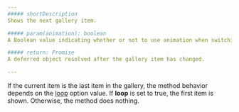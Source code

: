 ```yaml
---
##### shortDescription
Shows the next gallery item.

##### param(animation): boolean
A Boolean value indicating whether or not to use animation when switching to the next item.

##### return: Promise
A deferred object resolved after the gallery item has changed.

---
```

If the current item is the last item in the gallery, the method behavior depends on the [loop](/api-reference/10%20UI%20Widgets/dxGallery/1%20Configuration/loop.md '/Documentation/ApiReference/UI_Widgets/dxGallery/Configuration/#loop') option value. If **loop** is set to true, the first item is shown. Otherwise, the method does nothing.